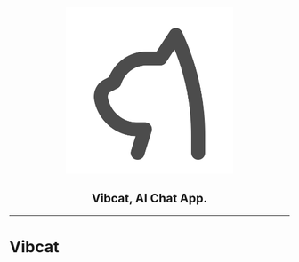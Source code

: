 <p align="center">
  <img src="https://raw.githubusercontent.com/Vibcat-Project/vibcat/master/assets/images/logo.svg" width="300px">
</p>
<h2 align="center">Vibcat, AI Chat App.</h2>

---

# Vibcat
